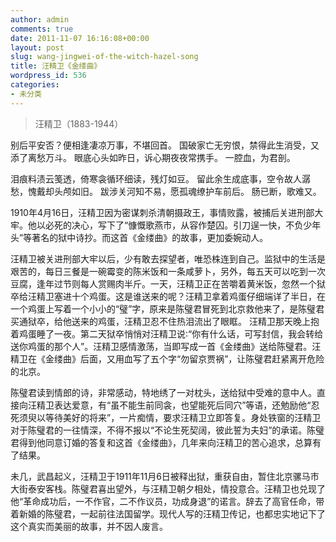 ```yaml
---
author: admin
comments: true
date: 2011-11-07 16:16:08+00:00
layout: post
slug: wang-jingwei-of-the-witch-hazel-song
title: 汪精卫《金缕曲》
wordpress_id: 536
categories:
- 未分类
---
```


> 汪精卫（1883-1944）

别后平安否？便相逢凄凉万事，不堪回首。
国破家亡无穷恨，禁得此生消受，又添了离愁万斗。
眼底心头如昨日，诉心期夜夜常携手。
一腔血，为君剖。

泪痕料渍云笺透，倚寒衾循环细读，残灯如豆。
留此余生成底事，空令故人潺愁，愧戴却头颅如旧。
跋涉关河知不易，愿孤魂缭护车前后。
肠已断，歌难又。


1910年4月16日，汪精卫因为密谋刺杀清朝摄政王，事情败露，被捕后关进刑部大牢。他以必死的决心，写下了“慷慨歌燕市，从容作楚囚。引刀逞一快，不负少年头”等著名的狱中诗抄。而这首《金缕曲》的故事，更加委婉动人。

汪精卫被关进刑部大牢以后，少有敢去探望者，唯恐株连到自己。监狱中的生活是艰苦的，每日三餐是一碗霉变的陈米饭和一条咸萝卜，另外，每五天可以吃到一次豆腐，逢年过节则每人赏赐肉半斤。一天，汪精卫正在苦嚼着黄米饭，忽然一个狱卒给汪精卫塞进十个鸡蛋。这是谁送来的呢？汪精卫拿着鸡蛋仔细端详了半日，在一个鸡蛋上写着一个小小的“璧”字，原来是陈璧君冒死到北京救他来了，是陈璧君买通狱卒，给他送来的鸡蛋，汪精卫忍不住热泪流出了眼眶。
汪精卫那天晚上抱着鸡蛋睡了一夜。第二天狱卒悄悄对汪精卫说∶“你有什么话，可写封信，我会转给送你鸡蛋的那个人”。汪精卫感情激荡，当即写成一首《金缕曲》送给陈璧君。汪精卫在《金缕曲》后面，又用血写了五个字“勿留京贾祸”，让陈璧君赶紧离开危险的北京。

陈璧君读到情郎的诗，非常感动，特地绣了一对枕头，送给狱中受难的意中人。直接向汪精卫表达爱意，有“虽不能生前同衾，也望能死后同穴”等语，还勉励他“忍死须臾以等待美好的将来”，一片痴情，要求汪精卫立即答复。身处铁窗的汪精卫对于陈璧君的一往情深，不得不报以“不论生死契阔，彼此誓为夫妇”的承诺。陈璧君得到他同意订婚的答复和这首《金缕曲》，几年来向汪精卫的苦心追求，总算有了结果。

未几，武昌起义，汪精卫于1911年11月6日被释出狱，重获自由，暂住北京骡马市大街泰安客栈。陈璧君喜出望外，与汪精卫朝夕相处，情投意合。汪精卫也兑现了他“革命成功后，一不作官，二不作议员，功成身退”的诺言。辞去了高官任命，带着新婚的陈璧君，一起前往法国留学。现代人写的汪精卫传记，也都忠实地记下了这个真实而美丽的故事，并不因人废言。
